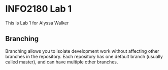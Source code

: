 # INFO2180 Lab 1

This is Lab 1 for Alyssa Walker 

## Branching

Branching allows you to isolate development work without 
affecting other branches in the repository. Each repository 
has one default branch (usually called master), and can have 
multiple other branches. 